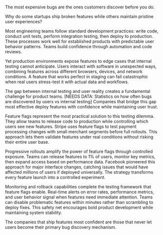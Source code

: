 The most expensive bugs are the ones customers discover before you do.

Why do some startups ship broken features while others maintain pristine user experiences?

Most engineering teams follow standard development practices: write code, conduct unit tests, perform integration testing, then deploy to production. These processes work well for established products with predictable user behavior patterns. Teams build confidence through automation and code reviews.

Yet production environments expose features to edge cases that internal testing cannot anticipate. Users interact with software in unexpected ways, combining features across different browsers, devices, and network conditions. A feature that works perfect in staging can fail catastrophic when real users stress-test it with actual data and workflows.

The gap between internal testing and user reality creates a fundamental challenge for product teams. [NEEDS DATA: Statistics on how often bugs are discovered by users vs internal testing] Companies that bridge this gap most effective deploy features with confidence while maintaining user trust.

Feature flags represent the most practical solution to this testing dilemma. They allow teams to release code to production while controlling which users see new features. Stripe uses feature flags to test payment processing changes with small merchant segments before full rollouts. This approach lets them validate features under real conditions without risking their entire user base.

Progressive rollouts amplify the power of feature flags through controlled exposure. Teams can release features to 1% of users, monitor key metrics, then expand access based on performance data. Facebook pioneered this approach for major interface changes, catching issues that would have affected millions of users if deployed universally. The strategy transforms every feature launch into a controlled experiment.

Monitoring and rollback capabilities complete the testing framework that feature flags enable. Real-time alerts on error rates, performance metrics, and user behavior signal when features need immediate attention. Teams can disable problematic features within minutes rather than scrambling to deploy fixes. This safety net encourages bold product development while maintaining system stability.

The companies that ship features most confident are those that never let users become their primary bug discovery mechanism.